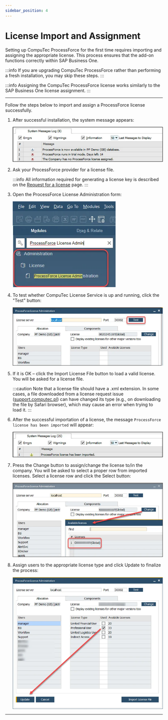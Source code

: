 ```yaml
---
sidebar_position: 4
---
```


# License Import and Assignment

Setting up CompuTec ProcessForce for the first time requires importing and assigning the appropriate license. This process ensures that the add-on functions correctly within SAP Business One.

:::info
    If you are upgrading CompuTec ProcessForce rather than performing a fresh installation, you may skip these steps.
:::

:::info
    Assigning the CompuTec ProcessForce license works similarly to the SAP Business One license assignment.
:::

---

Follow the steps below to import and assign a ProcessForce license successfully.

1. After successful installation, the system message appears:

    ![System Message](./media/license-import-assignment/system-message-installation.webp)

2. Ask your ProcessForce provider for a license file.

    :::info
        All information required for generating a license key is described on the [Request for a license](./request-for-a-license.md) page.
    :::

3. Open the ProcessForce License Administration form:

    ![License Administration](./media/license-import-assignment/license-administration.webp)

4. To test whether CompuTec License Service is up and running, click the "Test" button:

    ![License connection](./media/license-import-assignment/license-connection-test.webp)

5. If it is OK – click the Import License File button to load a valid license. You will be asked for a license file.

    :::caution
        Note that a license file should have a .xml extension. In some cases, a file downloaded from a license request issue ([support.computec.pl](https://support.computec.pl)) can have changed its type (e.g., on downloading the file by Safari browser), which may cause an error when trying to load it.
    :::

6. After the successful importation of a license, the message `ProcessForce license has been imported` will appear:

    ![System Message](./media/license-import-assignment/license-assignment-message.webp)

7. Press the Change button to assign/change the license to/in the company. You will be asked to select a proper row from imported licenses. Select a license row and click the Select button:

    ![License change](./media/license-import-assignment/license-assignment.webp)

8. Assign users to the appropriate license type and click Update to finalize the process:

    ![License assignment](./media/license-import-assignment/license-user-assign.webp)

---
